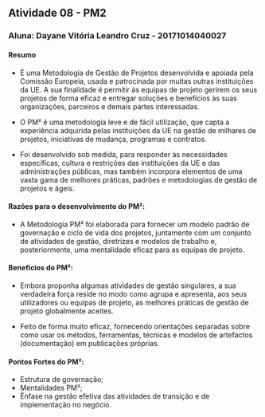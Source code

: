 ## Atividade 08 - PM2

### Aluna: Dayane Vitória Leandro Cruz - 20171014040027

#### Resumo
<p style="text-align: justify;">

- É uma Metodologia de Gestão de Projetos desenvolvida e apoiada pela Comissão Europeia, usada e patrocinada por muitas outras instituições da UE. 
A sua finalidade é permitir às equipas de projeto gerirem os seus projetos de forma eficaz e entregar soluções e benefícios às suas organizações, parceiros e demais partes interessadas.

- O PM² é uma metodologia leve e de fácil utilização, que capta a experiência adquirida pelas instituições da UE na gestão de milhares de projetos, iniciativas de mudança, programas e contratos.

- Foi desenvolvido sob medida, para responder às necessidades específicas, cultura e restrições das instituições da UE e das administrações públicas, mas também incorpora elementos de uma vasta gama de melhores práticas, padrões e metodologias de gestão de projetos e ágeis.
</p>

#### Razões para o desenvolvimento do PM²:
<p style="text-align: justify;">

- A Metodologia PM² foi elaborada para fornecer um modelo padrão de governação e ciclo de vida dos projetos, juntamente com um conjunto de atividades de gestão, diretrizes e modelos de trabalho e, posteriormente, uma mentalidade eficaz para as equipas de projeto.</p>


#### Benefícios do PM²:

- Embora proponha algumas atividades de gestão singulares, a sua verdadeira força reside no modo como agrupa e apresenta, aos seus utilizadores ou equipas de projeto, as melhores práticas de gestão de projeto globalmente aceites.

- Feito de forma muito eficaz, fornecendo orientações separadas sobre como usar os métodos, ferramentas, técnicas e modelos de artefactos (documentação) em publicações próprias.

#### Pontos Fortes do PM²:

- Estrutura de governação;
- Mentalidades PM²;
- Ênfase na gestão efetiva das atividades de transição e de implementação no negócio.
